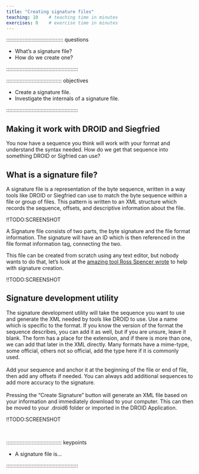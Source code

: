 ```yaml
---
title: "Creating signature files"
teaching: 10    # teaching time in minutes
exercises: 0    # exercise time in minutes
---
```


:::::::::::::::::::::::::::::::::::::: questions

- What’s a signature file?
- How do we create one?

::::::::::::::::::::::::::::::::::::::::::::::::

::::::::::::::::::::::::::::::::::::: objectives

- Create a signature file.
- Investigate the internals of a signature file.

::::::::::::::::::::::::::::::::::::::::::::::::

## Making it work with DROID and Siegfried

You now have a sequence you think will work with your format and
understand the syntax needed. How do we get that sequence into something
DROID or Sigfried can use?

## What is a signature file?

A signature file is a representation of the byte sequence, written in a
way tools like DROID or Siegfried can use to match the byte sequence within
a file or group of files. This pattern is written to an XML structure which
records the sequence, offsets, and descriptive information about the file.

!!TODO:SCREENSHOT

A Signature file consists of two parts, the byte signature and the file
format information. The signature will have an ID which is then referenced
in the file format information tag, connecting the two.

This file can be created from scratch using any text editor, but nobody
wants to do that, let’s look at the
[amazing tool Ross Spencer wrote](https://ffdev.info/) to help with
signature creation.

!!TODO:SCREENSHOT

## Signature development utility

The signature development utility will take the sequence you want
to use and generate the XML needed by tools like DROID to use. Use a name
which is specific to the format. If you know the version of the format the
sequence describes, you can add it as well, but if you are unsure, leave
it blank. The form has a place for the extension, and if there is more
than one, we can add that later in the XML directly. Many formats have a
mime-type, some official, others not so official, add the type here if
it is commonly used.
<br><br>
Add your sequence and anchor it at the beginning of the file or end
of file, then add any offsets if needed. You can always add additional
sequences to add more accuracy to the signature.
<br><br>
Pressing the “Create Signature” button will generate an XML file
based on your information and immediately download to your computer.
This can then be moved to your .droid6 folder or imported in the
DROID Application.

!!TODO:SCREENSHOT

<!-- NB. Keypoints should appear at the end of the markdown file. Aesthetically
     it looks like it's better with an additional newline so adding that
     here and using this comment as a separator to make it easy to read
     content.
-->

<br>

::::::::::::::::::::::::::::::::::::: keypoints

- A signature file is…

::::::::::::::::::::::::::::::::::::::::::::::::
